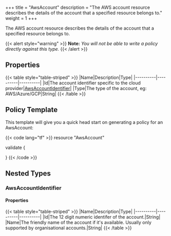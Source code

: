 +++
title = "AwsAccount"
description = "The AWS account resource describes the details of the account that a specified resource belongs to."
weight = 1
+++

The AWS account resource describes the details of the account that a specified resource belongs to.

{{< alert style="warning" >}} **Note:** _You will not be able to write a policy directly against this type._ {{< /alert >}}

## Properties
{{< table style="table-striped" >}}
|Name|Description|Type|
|----------|----------|----------|
|Id|The account identifier specific to the cloud provider|[AwsAccountIdentifier](#awsaccountidentifier)|
|Type|The type of the account, eg: AWS/Azure/GCP|String|
{{< /table >}}

## Policy Template
This template will give you a quick head start on generating a policy for an AwsAccount:

{{< code lang="tf" >}}
resource "AwsAccount"

validate {

}
{{< /code >}}
## Nested Types
### AwsAccountIdentifier


#### Properties
{{< table style="table-striped" >}}
|Name|Description|Type|
|----------|----------|----------|
|Id|The 12 digit numeric identifer of the account.|String|
|Name|The friendly name of the account if it's available. Usually only supported by organisational accounts.|String|
{{< /table >}}


